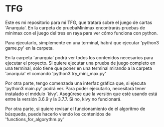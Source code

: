 # TFG
Este es mi repositorio para mi TFG, que tratará sobre el juego de cartas 'Anarquía'. En la carpeta de pruebaMinimax encontrarás pruebas de minimax con el juego del tres en raya para ver cómo funciona con python.

Para ejecutarlo, símplemente en una terminal, habrá que ejecutar 'python3 game.py' en la carpeta.

En la carpeta 'anarquia' podrá ver todos los contenidos necesarios para ejecutar el proyecto. Si quiere ejecutar una prueba de juego completo en una terminal, solo tiene que poner en una terminal mirando a la carpeta 'anarquía' el comando 'python3 try_mini_max.py'

Por otra parte, tengo comenzada una interfaz gráfica que, si ejecuta 'python3 main.py' podrá ver. Para poder ejecutarlo, necesitará tener instalado el módulo 'kivy'. Asegúrese que la versión que esté usando está entre la versión 3.6.9 y la 3.7.7. Si no, kivy no funcionará. 

Por otra parte, si quiere revisar el funcionamiento de el algoritmo de búsqueda, puede hacerlo viendo los contenidos de 'functions_for_algorythm.py'
